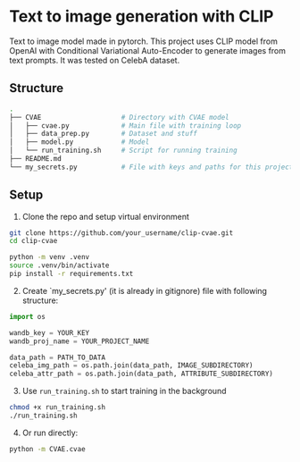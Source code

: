 # Text to image generation with CLIP

Text to image model made in pytorch. This project uses CLIP model from OpenAI
with Conditional Variational Auto-Encoder to generate images from text prompts.
It was tested on CelebA dataset.


## Structure

```bash
.
├── CVAE                    # Directory with CVAE model 
│   ├── cvae.py             # Main file with training loop 
│   ├── data_prep.py        # Dataset and stuff 
│   ├── model.py            # Model 
│   └── run_training.sh     # Script for running training 
├── README.md 
└── my_secrets.py           # File with keys and paths for this project 
```


## Setup

1. Clone the repo and setup virtual environment

```bash
git clone https://github.com/your_username/clip-cvae.git
cd clip-cvae

python -m venv .venv
source .venv/bin/activate
pip install -r requirements.txt
```

2. Create `my_secrets.py' (it is already in gitignore) file with following structure:

```python
import os

wandb_key = YOUR_KEY
wandb_proj_name = YOUR_PROJECT_NAME

data_path = PATH_TO_DATA
celeba_img_path = os.path.join(data_path, IMAGE_SUBDIRECTORY)
celeba_attr_path = os.path.join(data_path, ATTRIBUTE_SUBDIRECTORY)
```


3. Use `run_training.sh` to start training in the background

```bash
chmod +x run_training.sh
./run_training.sh
```

4. Or run directly:

```bash
python -m CVAE.cvae
```


